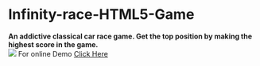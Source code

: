 # Infinity-race-HTML5-Game
<b>An addictive classical car race game. Get the top position by making the highest score in the game.</b> <br />
<img src="http://www.funspellz.com/icon-128inf-rac.png"/>
For online Demo <a href="http://funspellz.com/infinityrace/index.html">Click Here</a>
